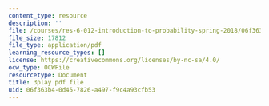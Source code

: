 ```yaml
---
content_type: resource
description: ''
file: /courses/res-6-012-introduction-to-probability-spring-2018/06f363b40d457826a497f9c4a93cfb53_iPWyElxtk-8.pdf
file_size: 17812
file_type: application/pdf
learning_resource_types: []
license: https://creativecommons.org/licenses/by-nc-sa/4.0/
ocw_type: OCWFile
resourcetype: Document
title: 3play pdf file
uid: 06f363b4-0d45-7826-a497-f9c4a93cfb53
---
```

